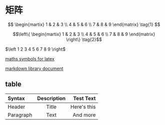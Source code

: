 # 矩阵

$$
\begin{martix}
1 & 2 & 3 \\
4 & 5 & 6 \\
7 & 8 & 9 
\end{matrix} \tag{1}
$$

$$\left\{
\begin{martix}
1 & 2 & 3 \\
4 & 5 & 6 \\
7 & 8 & 9 
\end{matrix}
\right\} \tag{2}$$

$\left 1 2 3 4 5 6 7 8 9 \right$

[maths symbols for latex](https://mirrors.jlu.edu.cn/CTAN/info/symbols/math/maths-symbols.pdf)

[markdown library document](https://marked.js.org/)

## table

| Syntax      | Description | Test Text     |
| :---        |    :----:   |          ---: |
| Header      | Title       | Here's this   |
| Paragraph   | Text        | And more      |